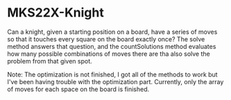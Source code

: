 # MKS22X-Knight

Can a knight, given a starting position on a board, have a series of moves so that it touches every square on the board exactly once?
The solve method answers that question, and the countSolutions method evaluates how many possible combinations of moves there are tha also solve the problem from that given spot.

Note: The optimization is not finished, I got all of the methods to work but I've been having trouble with the optimization part. Currently, only the array of moves for each space on the board is finished.
